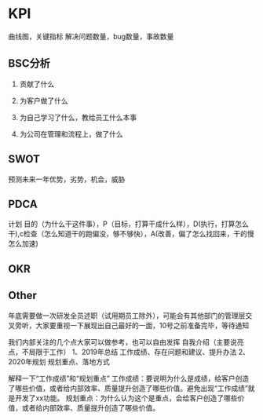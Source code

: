 # KPI

曲线图，关键指标
解决问题数量，bug数量，事故数量


## BSC分析

1. 贡献了什么

2. 为客户做了什么

3. 为自己学习了什么，教给员工什么本事

4. 为公司在管理和流程上，做了什么



## SWOT

预测未来一年优势，劣势，机会，威胁


## PDCA

计划 目的（为什么干这件事），P（目标，打算干成什么样），D(执行，打算怎么干),c检查（怎么知道干的跑偏没，够不够快），A(改善，偏了怎么找回来，干的慢怎么加速)

## OKR

## Other

年底需要做一次研发全员述职（试用期员工除外），可能会有其他部门的管理层交叉旁听，大家要重视一下展现出自己最好的一面，10号之前准备完毕，等待通知

我们内部关注的几个点大家可以做参考，也可以自由发挥
自我介绍（主要说亮点，不局限于工作）
1、2019年总结
工作成绩、存在问题和建议、提升办法
2、2020年规划
规划重点、落地方式


解释一下“工作成绩”和“规划重点”
工作成绩：要说明为什么是成绩，给客户创造了哪些价值，或者给内部效率、质量提升创造了哪些价值。避免出现“工作成绩”就是开发了xx功能。
规划重点：为什么认为这个是重点，会给客户创造了哪些价值，或者给内部效率、质量提升创造了哪些价值。